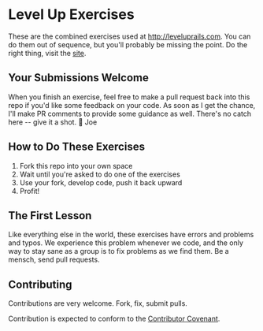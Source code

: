 # Level Up Exercises

These are the combined exercises used at http://leveluprails.com. You can do them out of sequence, but you'll probably be missing the point. Do the right thing, visit the [site](http://leveluprails.com).

## Your Submissions Welcome

When you finish an exercise, feel free to make a pull request back into this repo if you'd like some feedback on your code. As soon as I get the chance, I'll make PR comments to provide some guidance as well. There's no catch here -- give it a shot. 👊 Joe

## How to Do These Exercises

1. Fork this repo into your own space
2. Wait until you're asked to do one of the exercises
3. Use your fork, develop code, push it back upward
4. Profit!

## The First Lesson

Like everything else in the world, these exercises have errors and problems and typos. We experience this problem whenever we code, and the only way to stay sane as a group is to fix problems as we find them. Be a mensch, send pull requests.


## Contributing

Contributions are very welcome. Fork, fix, submit pulls.

Contribution is expected to conform to the [Contributor Covenant](https://github.com/jmmastey/level_up_exercises/blob/master/CODE_OF_CONDUCT.md).
